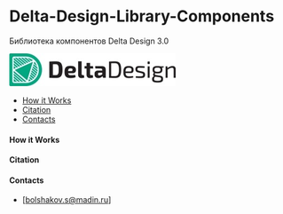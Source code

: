 # Delta-Design-Library-Components
Библиотека компонентов Delta Design 3.0

![Image alt](https://github.com/RungeKut/Delta-Design-Library-Components/raw/main/supplementary_files/Logo.jpg "general view")​

-  [How it Works](https://github.com/RungeKut/Delta-Design-Library-Components#how-it-works)
-  [Citation](https://github.com/RungeKut/Delta-Design-Library-Components#citation)
-  [Contacts](https://github.com/RungeKut/Delta-Design-Library-Components#contacts)

#### How it Works

#### Citation
 
#### Contacts
-  [bolshakov.s@madin.ru]